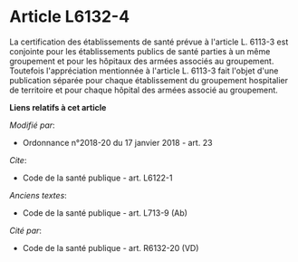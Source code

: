 # Article L6132-4

La certification des établissements de santé prévue à l'article L. 6113-3 est conjointe pour les établissements publics de
santé parties à un même groupement et pour les hôpitaux des armées associés au groupement. Toutefois l'appréciation
mentionnée à l'article L. 6113-3 fait l'objet d'une publication séparée pour chaque établissement du groupement hospitalier
de territoire et pour chaque hôpital des armées associé au groupement.

**Liens relatifs à cet article**

_Modifié par_:

  - Ordonnance n°2018-20 du 17 janvier 2018 - art. 23

_Cite_:

  - Code de la santé publique - art. L6122-1

_Anciens textes_:

  - Code de la santé publique - art. L713-9 (Ab)

_Cité par_:

  - Code de la santé publique - art. R6132-20 (VD)
